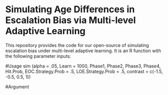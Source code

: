 # Simulating Age Differences in Escalation Bias via Multi-level Adaptive Learning
This repository provides the code for our open-source of simulating escalation bias under multi-level adaptive learning. It is an R function with the following parameter inputs:

#Usage
sim (alpha = .05, Learn = 1000, Phase1, Phase2, Phase3, Phase4, Hit.Prob, 
                 EOC.Strategy.Prob = .5, 
                 LOE.Strategy.Prob = .5,
                 contrast = c(-1.5, -0.5, 0.5, 1))

#Argument

